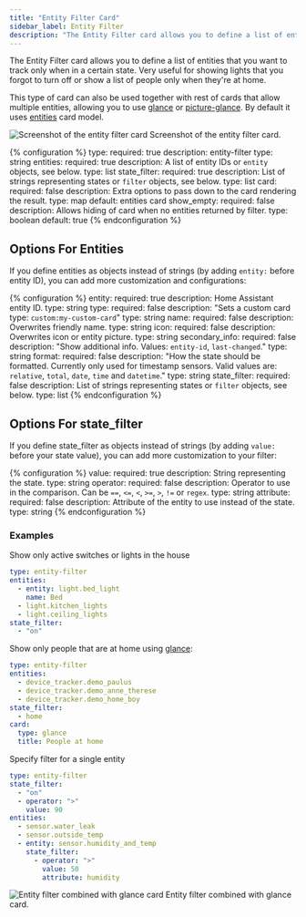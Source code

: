 ```yaml
---
title: "Entity Filter Card"
sidebar_label: Entity Filter
description: "The Entity Filter card allows you to define a list of entities that you want to track only when in a certain state. Very useful for showing lights that you forgot to turn off or show a list of people only when they're at home. "
---
```


The Entity Filter card allows you to define a list of entities that you want to track only when in a certain state. Very useful for showing lights that you forgot to turn off or show a list of people only when they're at home.

This type of card can also be used together with rest of cards that allow multiple entities, allowing you to use [glance](/lovelace/glance/) or [picture-glance](/lovelace/picture-glance/). By default it uses [entities](/lovelace/entities/) card model.

<p class='img'>
<img src='/images/lovelace/lovelace_entity_filter.png' alt='Screenshot of the entity filter card'>
Screenshot of the entity filter card.
</p>

{% configuration %}
type:
  required: true
  description: entity-filter
  type: string
entities:
  required: true
  description: A list of entity IDs or `entity` objects, see below.
  type: list
state_filter:
  required: true
  description: List of strings representing states or `filter` objects, see below.
  type: list
card:
  required: false
  description: Extra options to pass down to the card rendering the result.
  type: map
  default: entities card
show_empty:
  required: false
  description: Allows hiding of card when no entities returned by filter.
  type: boolean
  default: true
{% endconfiguration %}

## Options For Entities

If you define entities as objects instead of strings (by adding `entity:` before entity ID), you can add more customization and configurations:

{% configuration %}
entity:
  required: true
  description: Home Assistant entity ID.
  type: string
type:
  required: false
  description: "Sets a custom card type: `custom:my-custom-card`"
  type: string
name:
  required: false
  description: Overwrites friendly name.
  type: string
icon:
  required: false
  description: Overwrites icon or entity picture.
  type: string
secondary_info:
  required: false
  description: "Show additional info. Values: `entity-id`, `last-changed`."
  type: string
format:
  required: false
  description: "How the state should be formatted. Currently only used for timestamp sensors. Valid values are: `relative`, `total`, `date`, `time` and `datetime`."
  type: string
state_filter:
  required: false
  description: List of strings representing states or `filter` objects, see below.
  type: list
{% endconfiguration %}

## Options For state_filter

If you define state_filter as objects instead of strings (by adding `value:` before your state value), you can add more customization to your filter:

{% configuration %}
value:
  required: true
  description: String representing the state.
  type: string
operator:
  required: false
  description: Operator to use in the comparison. Can be `==`, `<=`, `<`, `>=`, `>`, `!=` or `regex`.
  type: string
attribute:
  required: false
  description: Attribute of the entity to use instead of the state.
  type: string
{% endconfiguration %}

### Examples

Show only active switches or lights in the house
```yaml
type: entity-filter
entities:
  - entity: light.bed_light
    name: Bed
  - light.kitchen_lights
  - light.ceiling_lights
state_filter:
  - "on"
```

Show only people that are at home using [glance](/lovelace/glance/):

```yaml
type: entity-filter
entities:
  - device_tracker.demo_paulus
  - device_tracker.demo_anne_therese
  - device_tracker.demo_home_boy
state_filter:
  - home
card:
  type: glance
  title: People at home
```

Specify filter for a single entity

```yaml
type: entity-filter
state_filter:
  - "on"
  - operator: ">"
    value: 90
entities:
  - sensor.water_leak
  - sensor.outside_temp
  - entity: sensor.humidity_and_temp
    state_filter:
      - operator: ">"
        value: 50
        attribute: humidity
```

<p class='img'>
  <img src='/images/lovelace/lovelace_entity_filter_glance.png' alt='Entity filter combined with glance card'>
  Entity filter combined with glance card.
</p>
